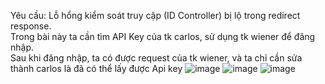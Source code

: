 Yêu cầu: Lỗ hổng kiểm soát truy cập (ID Controller) bị lộ trong redirect response.
<br> Trong bài này ta cần tìm API Key của tk carlos, sử dụng tk wiener để đăng nhập. 
<br> Sau khi đăng nhập, ta có được request của tk wiener, và ta chỉ cần sửa thành carlos là đã có thể lấy được Api key
![image](https://user-images.githubusercontent.com/62832067/156538255-c167dbf1-ffaa-4087-b942-9c6fc5d75a54.png)
![image](https://user-images.githubusercontent.com/62832067/156538396-95b0afe1-e242-455a-95d0-7aed01b0f7d0.png)
![image](https://user-images.githubusercontent.com/62832067/156538400-4ef2d177-2f06-443f-8f4b-f7a35ee27173.png)


